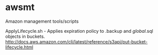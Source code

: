 # awsmt
Amazon management tools/scripts

ApplyLifecycle.sh - Applies expiration policy to .backup and *global*.sql objects in buckets.
http://docs.aws.amazon.com/cli/latest/reference/s3api/put-bucket-lifecycle.html

